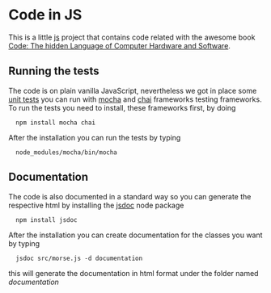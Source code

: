 # Code in JS

This is a little [js](https://en.wikipedia.org/wiki/JavaScript) project that contains code related with the awesome book [Code: The hidden Language of Computer Hardware and Software](http://www.goodreads.com/book/show/44882.Code).

## Running the tests

The code is on plain vanilla JavaScript, nevertheless we got in place some [unit tests](https://en.wikipedia.org/wiki/Unit_testing) you can run with [mocha](https://mochajs.org/) and [chai](http://chaijs.com/) frameworks testing frameworks. To run the tests you need to install, these frameworks first, by doing

      npm install mocha chai

After the installation you can run the tests by typing

      node_modules/mocha/bin/mocha



## Documentation

The code is also documented in a standard way so you can generate the respective html by installing the [jsdoc](https://www.npmjs.com/package/jsdoc) node package

      npm install jsdoc

After the installation you can create documentation for the classes you want by typing

      jsdoc src/morse.js -d documentation

this will generate the documentation in html format under the folder named *documentation*
